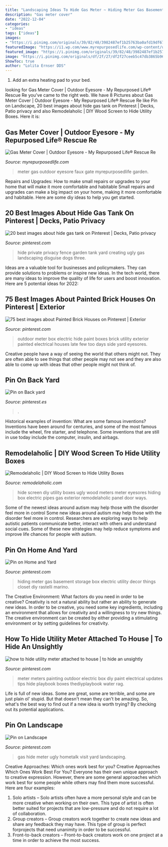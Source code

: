 ```yaml
---
title: "Landscaping Ideas To Hide Gas Meter ~ Hiding Meter Gas Basement Storage Box Electric Utility Decor Things Closet Diy Rastelli Marino"
description: "Gas meter cover"
date: "2022-12-04"
categories:
- "ideas"
tags: ["ideas"]
images:
- "https://i.pinimg.com/originals/39/82/48/3982487ef1b25763ba0afd19df675f9a.jpg"
featuredImage: "https://i1.wp.com/www.myrepurposedlife.com/wp-content/uploads/2019/05/gas-meter-cover-that-eyesore-with-a-faux-garden-gate-MyRepurposedLife.jpg?fit=600%2C783&amp;ssl=1"
featured_image: "https://i.pinimg.com/originals/39/82/48/3982487ef1b25763ba0afd19df675f9a.jpg"
image: "https://i.pinimg.com/originals/df/2f/27/df2f27ceeb5c47db3865b9665b149293.png"
ShowToc: true
author: "Lolita Ernser DDS"
---
```



1. Add an extra heating pad to your bed.

	

		
looking for Gas Meter Cover | Outdoor Eyesore - My Repurposed Life® Rescue Re you've came to the right web. We have 8 Pictures about Gas Meter Cover | Outdoor Eyesore - My Repurposed Life® Rescue Re like Pin on Landscape, 20 best images about hide gas tank on Pinterest | Decks, Patio privacy and also Remodelaholic | DIY Wood Screen to Hide Utility Boxes. Here it is:
		
    
## Gas Meter Cover | Outdoor Eyesore - My Repurposed Life® Rescue Re

<img loading=lazy src="https://i1.wp.com/www.myrepurposedlife.com/wp-content/uploads/2019/05/gas-meter-cover-that-eyesore-with-a-faux-garden-gate-MyRepurposedLife.jpg?fit=600%2C783&amp;ssl=1" onerror="this.onerror=null;this.src='https://tse2.mm.bing.net/th?id=OIP.H3EJ-LlZy0r5C7bWMd_w6QHaJq&amp;pid=15.1';" alt="Gas Meter Cover | Outdoor Eyesore - My Repurposed Life® Rescue Re">

_Source: myrepurposedlife.com_

>meter gas outdoor eyesore faux gate myrepurposedlife garden. 

	

Repairs and Upgrades: How to make small repairs or upgrades to your home that will make it more comfortable and habitable
Small repairs and upgrades can make a big impact on your home, making it more comfortable and habitable. Here are some diy ideas to help you get started.

    
## 20 Best Images About Hide Gas Tank On Pinterest | Decks, Patio Privacy

<img loading=lazy src="https://s-media-cache-ak0.pinimg.com/736x/00/97/1f/00971f601bb992371ad6da815e55e40b--arbor-swing-garden-landscape-design.jpg" onerror="this.onerror=null;this.src='https://tse4.mm.bing.net/th?id=OIP.v5vCQa3yd1VFOP9Tf1brewHaJs&amp;pid=15.1';" alt="20 best images about hide gas tank on Pinterest | Decks, Patio privacy">

_Source: pinterest.com_

>hide private privacy fence garden tank yard creating ugly gas landscaping disguise dogs three. 

	

Ideas are a valuable tool for businesses and policymakers. They can provide solutions to problems or inspire new ideas. In the tech world, there are many ideas to improve the quality of life for users and boost innovation. Here are 5 potential ideas for 2022: 

    
## 75 Best Images About Painted Brick Houses On Pinterest | Exterior

<img loading=lazy src="https://s-media-cache-ak0.pinimg.com/736x/a2/5e/0e/a25e0eccfd0a47b1852f2beee5d4c008--outdoor-paint-outdoor-decor.jpg" onerror="this.onerror=null;this.src='https://tse2.mm.bing.net/th?id=OIP.PA8tFGwhO11347is3tAjJAAAAA&amp;pid=15.1';" alt="75 best images about Painted Brick Houses on Pinterest | Exterior">

_Source: pinterest.com_

>outdoor meter box electric hide paint boxes brick utility exterior painted electrical houses late few too days side yard eyesores. 

	

Creative people have a way of seeing the world that others might not. They are often able to see things that other people may not see and they are also able to come up with ideas that other people might not think of.

    
## Pin On Back Yard

<img loading=lazy src="https://i.pinimg.com/originals/67/91/aa/6791aa609e276d8bf0d01bc40d7093cb.jpg" onerror="this.onerror=null;this.src='https://tse1.mm.bing.net/th?id=OIP.Ud23GT1WFqGp8OOn8ZX81gHaJ4&amp;pid=15.1';" alt="Pin on Back yard">

_Source: pinterest.es_

>. 

	

Historical examples of invention: What are some famous inventions?
Inventions have been around for centuries, and some of the most famous include the wheel, fire starter, and telephone. Some inventions that are still in use today include the computer, insulin, and airbags.

    
## Remodelaholic | DIY Wood Screen To Hide Utility Boxes

<img loading=lazy src="http://www.remodelaholic.com/wp-content/uploads/2015/07/diy-wood-screen-to-hide-eyesores-or-meters-and-add-privacy-@Remodelaholic.jpg" onerror="this.onerror=null;this.src='https://tse2.mm.bing.net/th?id=OIP.p5ZltBeYptuS4yU008Je8wHaQD&amp;pid=15.1';" alt="Remodelaholic | DIY Wood Screen to Hide Utility Boxes">

_Source: remodelaholic.com_

>hide screen diy utility boxes ugly wood meters meter eyesores hiding box electric pipes gas exterior remodelaholic panel door ways. 

	

Some of the newest ideas around autism may help those with the disorder feel more in control
Some new ideas around autism may help those with the disorder feel more in control. Researchers are exploring ways to help autistic patients communicate better, interact with others and understand social cues. Some of these new strategies may help reduce symptoms and improve life chances for people with autism.

    
## Pin On Home And Yard

<img loading=lazy src="https://i.pinimg.com/originals/39/82/48/3982487ef1b25763ba0afd19df675f9a.jpg" onerror="this.onerror=null;this.src='https://tse4.mm.bing.net/th?id=OIP.5gUWXLWDry7LHKvwRD4I0wHaJ4&amp;pid=15.1';" alt="Pin on Home and Yard">

_Source: pinterest.com_

>hiding meter gas basement storage box electric utility decor things closet diy rastelli marino. 

	

The Creative Environment: What factors do you need in order to be creative?
Creativity is not a natural ability but rather an ability to generate new ideas. In order to be creative, you need some key ingredients, including an environment that allows for creativity and a willingness to try new things. The creative environment can be created by either providing a stimulating environment or by setting guidelines for creativity.

    
## How To Hide Utility Meter Attached To House | To Hide An Unsightly

<img loading=lazy src="https://i.pinimg.com/236x/40/88/8d/40888d8573888f0c8ccb6522e9a22086.jpg" onerror="this.onerror=null;this.src='https://tse4.mm.bing.net/th?id=OIP.BjSwgkHJQCZoNd7ffo6gvAAAAA&amp;pid=15.1';" alt="how to hide utility meter attached to house | to hide an unsightly">

_Source: pinterest.com_

>meter meters painting outdoor electric box diy paint electrical updates tips hide playbook boxes thediyplaybook water rag. 

	

Life is full of new ideas. Some are great, some are terrible, and some are just plain ol' stupid. But that doesn't mean they can't be amazing. So, what's the best way to find out if a new idea is worth trying? By checking out its potential applications.

    
## Pin On Landscape

<img loading=lazy src="https://i.pinimg.com/originals/df/2f/27/df2f27ceeb5c47db3865b9665b149293.png" onerror="this.onerror=null;this.src='https://tse2.mm.bing.net/th?id=OIP.WCimArPVKezfDBM7NzpNEQHaJ3&amp;pid=15.1';" alt="Pin on Landscape">

_Source: pinterest.com_

>gas hide meter ugly hometalk visit yard landscaping. 

	

Creative Approaches: Which ones work best for you?
Creative Approaches Which Ones Work Best For You?
Everyone has their own unique approach to creative expression. However, there are some general approaches which work best for some people while others may find them more successful. Here are four examples: 

1) Solo artists – Solo artists often have a more personal style and can be more creative when working on their own. This type of artist is often better suited for projects that are low-pressure and do not require a lot of collaboration. 
2) Group creators – Group creators work together to create new ideas and share any feedback they may have. This type of group is perfect forprojects that need unanimity in order to be successful. 
3) Front-to-back creators – Front-to-back creators work on one project at a time in order to achieve the most success.

